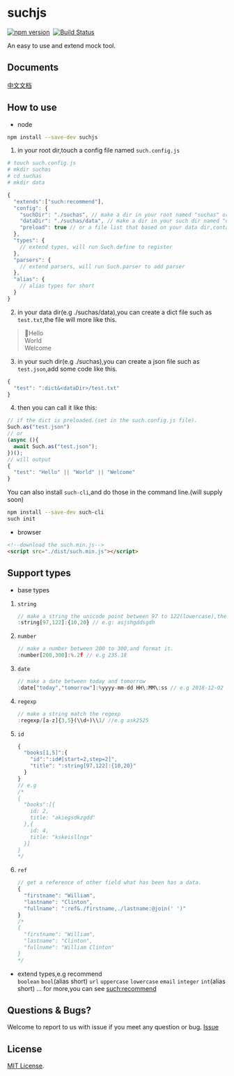 # suchjs
[![npm version](https://badge.fury.io/js/suchjs.svg)](https://badge.fury.io/js/suchjs)&nbsp;&nbsp;[![Build Status](https://travis-ci.org/suchjs/such.svg?branch=master)](https://travis-ci.org/suchjs/such)

An easy to use and extend mock tool.

## Documents
[中文文档](https://github.com/suchjs/such/wiki/%E4%B8%AD%E6%96%87%E6%96%87%E6%A1%A3)
## How to use
- node
```bash
npm install --save-dev suchjs
``` 
1. in your root dir,touch a config file named `such.config.js`
```bash
# touch such.config.js
# mkdir suchas
# cd suchas
# mkdir data
```
```javascript
{
  "extends":["such:recommend"],
  "config": {
    "suchDir": "./suchas", // make a dir in your root named "suchas" or other names you want.
    "dataDir": "./suchas/data", // make a dir in your such dir named "data" or other names you want.
    "preload": true // or a file list that based on your data dir,contains dict files and other json files.
  },
  "types": {
    // extend types, will run Such.define to register
  },
  "parsers": {
    // extend parsers, will run Such.parser to add parser
  },
  "alias": {
    // alias types for short
  }
}
```
2. in your data dir(e.g ./suchas/data),you can create a dict file such as `test.txt`,the file will more like this.
> Hello  
  World  
  Welcome

3. in your such dir(e.g ./suchas),you can create a json file such as `test.json`,add some code like this.
```javascript
{
  "test": ":dict&<dataDir>/test.txt"
}
```

4. then you can call it like this:
```javascript
// if the dict is preloaded.(set in the such.config.js file).
Such.as("test.json")
// or
(async (){
  await Such.as("test.json");
})();
// will output
{
  "test": "Hello" || "World" || "Welcome"
}
```
You can also install `such-cli`,and do those in the command line.(will supply soon)
```bash
npm install --save-dev such-cli
such init
```


- browser
```html
<!--download the such.min.js-->
<script src="./dist/such.min.js"></script>
```
## Support types
- base types  
1. `string`
    ```javascript
    // make a string the unicode point between 97 to 122(lowercase),the length is between 10 to 20
    :string[97,122]:{10,20} // e.g: asjshgddsgdh
    ```
2. `number`
    ```javascript
    // make a number between 200 to 300,and format it.
    :number[200,300]:%.2f // e.g 235.18
    ```
3. `date`
    ```javascript
    // make a date between today and tomorrow
    :date["today","tomorrow"]:%yyyy-mm-dd HH\:MM\:ss // e.g 2018-12-02 12:01:35
    ```
4. `regexp`  
    ```javascript
    // make a string match the regexp
    :regexp/[a-z]{3,5}(\\d+)\\1/ //e.g ask2525
    ```
5. `id`
    ```javascript
    {
      "books[1,5]":{
        "id":":id#[start=2,step=2]",
        "title": ":string[97,122]:{10,20}"
      }
    }
    // e.g
    /*
    {
      "books":[{
        id: 2,
        title: "akiegsdkzgdd"
      },{
        id: 4,
        title: "kskeisllngx"
      }]
    }
    */
    ```
6. `ref`
    ```javascript
    // get a reference of other field what has been has a data.
    {
      "firstname": "William",
      "lastname": "Clinton",
      "fullname": ":ref&./firstname,./lastname:@join(' ')"
    }
    /*
    {
      "firstname": "William",
      "lastname": "Clinton",
      "fullname": "William Clinton"
    }
    */
    ```
- extend types,e.g recommend  
  `boolean` `bool`(alias short) `url` `uppercase` `lowercase` `email` `integer` `int`(alias short) ... for more,you can see [such:recommend](./src/config/recommend)

## Questions & Bugs?
Welcome to report to us with issue if you meet any question or bug. [Issue](https://github.com/suchjs/such/issues)

## License
[MIT License](./LICENSE).
